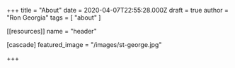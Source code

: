 +++
title = "About"
date = 2020-04-07T22:55:28.000Z
draft = true
author = "Ron Georgia"
tags = [ "about" ]

[[resources]]
name = "header"

[cascade]
featured_image = "/images/st-george.jpg"

+++
